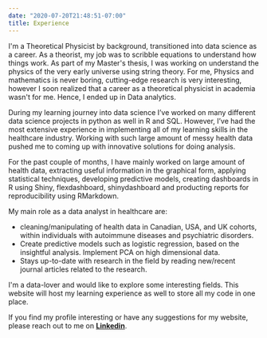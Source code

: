 ```yaml
---
date: "2020-07-20T21:48:51-07:00"
title: Experience
---
```


I'm a Theoretical Physicist by background, transitioned into data science as a career. As a theorist, my job was to scribble equations to understand how things work. As part of my Master's thesis, I was working on understand the physics of the very early universe using string theory. For me, Physics and mathematics is never boring, cutting-edge research is very interesting, however I soon realized that a career as a theoretical physicist in academia wasn't for me. Hence, I ended up in Data analytics. 

During my learning journey into data science I’ve worked on many different data science projects in python as well in R and SQL. However, I’ve had the most extensive experience in implementing all of my learning skills in the healthcare industry. Working with such large amount of messy health data pushed me to coming up with innovative solutions for doing analysis. 

For the past couple of months, I have mainly worked on
large amount of health data, extracting useful information in the graphical form, applying statistical techniques, developing  predictive models, creating dashboards in R using Shiny, flexdashboard, shinydashboard and producting reports for reproducibility using RMarkdown. 

My main role as a data analyst in healthcare are:
* cleaning/manipulating of health data in Canadian, USA, and UK cohorts, within individuals with autoimmune diseases and psychiatric disorders. 
* Create predictive models such as logistic regression, based on the insightful analysis. Implement PCA on high dimensional data.
* Stays up-to-date with research in the field by reading new/recent journal articles related to the research.

I'm a data-lover and would like to explore some interesting fields. This website will host my learning experience as well to store all my code in one place.

If you find my profile interesting or have any suggestions for my website, please reach out to me on [**Linkedin**](https://www.linkedin.com/in/mitul-patel2393).
 